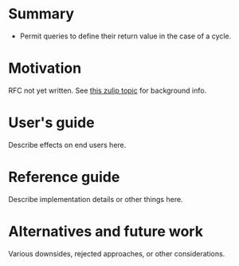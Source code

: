 # Summary

- Permit queries to define their return value in the case of a cycle.

# Motivation

RFC not yet written. See [this zulip topic] for background info.

[this zulip topic]: https://salsa.zulipchat.com/#narrow/stream/145099-general/topic/cycle.20recovery

# User's guide

Describe effects on end users here.

# Reference guide

Describe implementation details or other things here.

# Alternatives and future work

Various downsides, rejected approaches, or other considerations.

